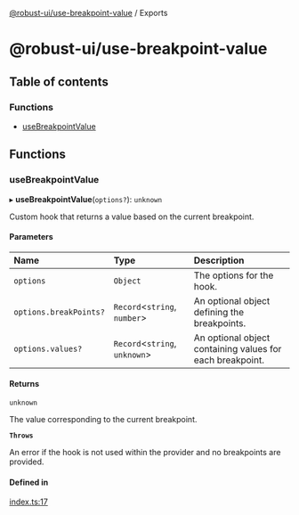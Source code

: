 [@robust-ui/use-breakpoint-value](README.md) / Exports

# @robust-ui/use-breakpoint-value

## Table of contents

### Functions

- [useBreakpointValue](modules.md#usebreakpointvalue)

## Functions

### useBreakpointValue

▸ **useBreakpointValue**(`options?`): `unknown`

Custom hook that returns a value based on the current breakpoint.

#### Parameters

| Name | Type | Description |
| :------ | :------ | :------ |
| `options` | `Object` | The options for the hook. |
| `options.breakPoints?` | `Record`\<`string`, `number`\> | An optional object defining the breakpoints. |
| `options.values?` | `Record`\<`string`, `unknown`\> | An optional object containing values for each breakpoint. |

#### Returns

`unknown`

The value corresponding to the current breakpoint.

**`Throws`**

An error if the hook is not used within the provider and no breakpoints are provided.

#### Defined in

[index.ts:17](https://github.com/nahuelRosas/robust-ui/blob/148f787/packages/hooks/use-breakpoint-value/src/index.ts#L17)
